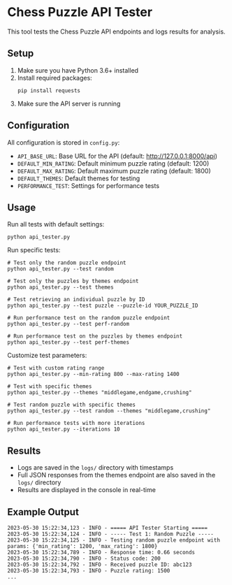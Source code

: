 # Chess Puzzle API Tester

This tool tests the Chess Puzzle API endpoints and logs results for analysis.

## Setup

1. Make sure you have Python 3.6+ installed
2. Install required packages:
   ```
   pip install requests
   ```
3. Make sure the API server is running

## Configuration

All configuration is stored in `config.py`:

- `API_BASE_URL`: Base URL for the API (default: http://127.0.0.1:8000/api)
- `DEFAULT_MIN_RATING`: Default minimum puzzle rating (default: 1200)
- `DEFAULT_MAX_RATING`: Default maximum puzzle rating (default: 1800)
- `DEFAULT_THEMES`: Default themes for testing
- `PERFORMANCE_TEST`: Settings for performance tests

## Usage

Run all tests with default settings:
```
python api_tester.py
```

Run specific tests:
```
# Test only the random puzzle endpoint
python api_tester.py --test random

# Test only the puzzles by themes endpoint
python api_tester.py --test themes

# Test retrieving an individual puzzle by ID
python api_tester.py --test puzzle --puzzle-id YOUR_PUZZLE_ID

# Run performance test on the random puzzle endpoint
python api_tester.py --test perf-random

# Run performance test on the puzzles by themes endpoint
python api_tester.py --test perf-themes
```

Customize test parameters:
```
# Test with custom rating range
python api_tester.py --min-rating 800 --max-rating 1400

# Test with specific themes
python api_tester.py --themes "middlegame,endgame,crushing"

# Test random puzzle with specific themes
python api_tester.py --test random --themes "middlegame,crushing"

# Run performance tests with more iterations
python api_tester.py --iterations 10
```

## Results

- Logs are saved in the `logs/` directory with timestamps
- Full JSON responses from the themes endpoint are also saved in the `logs/` directory
- Results are displayed in the console in real-time

## Example Output

```
2023-05-30 15:22:34,123 - INFO - ===== API Tester Starting =====
2023-05-30 15:22:34,124 - INFO - ----- Test 1: Random Puzzle -----
2023-05-30 15:22:34,125 - INFO - Testing random puzzle endpoint with params: {'min_rating': 1200, 'max_rating': 1800}
2023-05-30 15:22:34,789 - INFO - Response time: 0.66 seconds
2023-05-30 15:22:34,790 - INFO - Status code: 200
2023-05-30 15:22:34,792 - INFO - Received puzzle ID: abc123
2023-05-30 15:22:34,793 - INFO - Puzzle rating: 1500
...
``` 